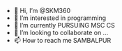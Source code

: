 - 👋 Hi, I’m @SKM360
- 👀 I’m interested in programming
- 🌱 I’m currently PURSUING MSC CS
- 💞️ I’m looking to collaborate on ...
- 📫 How to reach me SAMBALPUR

<!---
IT  is a ✨ special ✨ repository because its `README.md` (this file) appears on your GitHub profile.
You can click the Preview link to take a look at your changes.
--->
